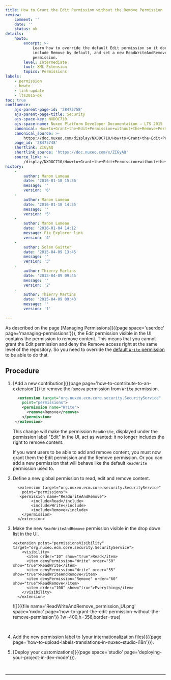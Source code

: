 ```yaml
---
title: How to Grant the Edit Permission without the Remove Permission
review:
    comment: ''
    date: ''
    status: ok
details:
    howto:
        excerpt: >-
            Learn how to override the default Edit permission so it does not
            include Remove by default, and set a new ReadWriteAndRemove
            permission.
        level: Intermediate
        tool: XML Extension
        topics: Permissions
labels:
    - permission
    - howto
    - link-update
    - lts2015-ok
toc: true
confluence:
    ajs-parent-page-id: '28475758'
    ajs-parent-page-title: Security
    ajs-space-key: NXDOC710
    ajs-space-name: Nuxeo Platform Developer Documentation — LTS 2015
    canonical: How+to+Grant+the+Edit+Permission+without+the+Remove+Permission
    canonical_source: >-
        https://doc.nuxeo.com/display/NXDOC710/How+to+Grant+the+Edit+Permission+without+the+Remove+Permission
    page_id: '28475748'
    shortlink: ZIGyAQ
    shortlink_source: 'https://doc.nuxeo.com/x/ZIGyAQ'
    source_link: >-
        /display/NXDOC710/How+to+Grant+the+Edit+Permission+without+the+Remove+Permission
history:
    - 
        author: Manon Lumeau
        date: '2016-01-18 15:36'
        message: ''
        version: '6'
    - 
        author: Manon Lumeau
        date: '2016-01-18 14:35'
        message: ''
        version: '5'
    - 
        author: Manon Lumeau
        date: '2016-01-04 14:12'
        message: Fix Explorer link
        version: '4'
    - 
        author: Solen Guitter
        date: '2015-04-09 13:45'
        message: ''
        version: '3'
    - 
        author: Thierry Martins
        date: '2015-04-09 09:45'
        message: ''
        version: '2'
    - 
        author: Thierry Martins
        date: '2015-04-09 09:43'
        message: ''
        version: '1'

---
```

As described on the page [Managing Permissions]({{page space='userdoc' page='managing-permissions'}}), the Edit permission visible in the UI contains the permission to remove content. This means that you cannot grant the Edit permission and deny the Remove access right at the same level of the repository. So you need to override the [default&nbsp;`Write` permission](http://explorer.nuxeo.com/nuxeo/site/distribution/latest/viewContribution/org.nuxeo.ecm.core.security.defaultPermissions--permissions) to be able to do that.

## Procedure

1.  [Add a new contribution]({{page page='how-to-contribute-to-an-extension'}}) to remove the `Remove` permission from `Write` permission.

    ```xml
      <extension target="org.nuxeo.ecm.core.security.SecurityService"
        point="permissions">
        <permission name="Write">
          <remove>Remove</remove>
        </permission>
     </extension>
    ```

    This change will make the permission `ReadWrite`, displayed under the permission label "Edit" in the UI, act as wanted: it no longer includes the right to remove content.

    If you want users to be able to add and remove content, you must now grant them the Edit permission and the Remove permission. Or you can add a new permission that will behave like the default `ReadWrite` permission used to.

2.  Define a new global permission to read, edit and remove content.

    ```
      <extension target="org.nuxeo.ecm.core.security.SecurityService"
        point="permissions"> 
       <permission name="ReadWriteAndRemove">
            <include>Read</include>
            <include>Write</include>
            <include>Remove</include>
        </permission>
      </extension>
    ```

3.  Make the new `ReadWriteAndRemove` permission visible in the drop down list in the UI.

    ```
    <extension point="permissionsVisibility" target="org.nuxeo.ecm.core.security.SecurityService">
        <visibility>
          <item order="10" show="true">Read</item>
          <item denyPermission="Write" order="50" show="true">ReadWrite</item>
          <item denyPermission="Write" order="55" show="true">ReadWriteAndRemove</item>
          <item denyPermission="Remove" order="60" show="true">ReadRemove</item>
          <item order="100" show="true">Everything</item>
        </visibility>
      </extension>
    ```

    ![]({{file name='ReadWriteAndRemove_permission_UI.png' space='nxdoc' page='how-to-grant-the-edit-permission-without-the-remove-permission'}} ?w=400,h=356,border=true)

    &nbsp;

4.  Add the new permission label to [your internationalization files]({{page page='how-to-upload-labels-translations-in-nuxeo-studio-i18n'}}).
5.  [Deploy your customizations]({{page space='studio' page='deploying-your-project-in-dev-mode'}}).

&nbsp;

* * *